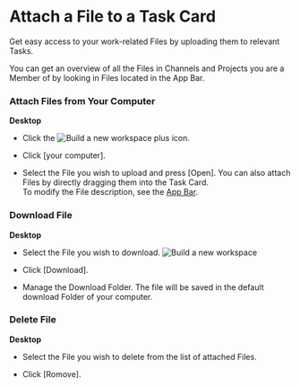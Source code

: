 # Attach a File to a Task Card

 Get easy access to your work-related Files by uploading them to relevant Tasks.

 You can get an overview of all the Files in Channels and Projects you are a Member of by looking in Files located in the App Bar.

   
 ### Attach Files from Your Computer



**Desktop** 

* Click the ![Build a new workspace](https://files.swit.io/help_image/GS_04_Create_icon.png) plus icon.


* Click [your computer].


* Select the File you wish to upload and press [Open].
  You can also attach Files by directly dragging them into the Task Card.  
To modify the File description, see the [App Bar](https://help.swit.io/feature/19021808473085p1BBi/190226074030472uH8N).

   
 ### Download File



**Desktop** 

* Select the File you wish to download. ![Build a new workspace](https://files.swit.io/help_image/FB_MT3_Download.png) 


* Click [Download].


* Manage the Download Folder.
  The file will be saved in the default download Folder of your computer.

   
 ### Delete File



**Desktop** 

* Select the File you wish to delete from the list of attached Files.


* Click [Romove].
  
